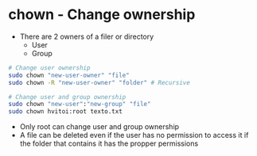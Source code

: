 # chown - Change ownership

- There are 2 owners of a filer or directory
  - User
  - Group

```sh
# Change user ownership
sudo chown "new-user-owner" "file"
sudo chown -R "new-user-owner" "folder" # Recursive

# Change user and group ownership
sudo chown "new-user":"new-group" "file"
sudo chown hvitoi:root texto.txt
```

- Only root can change user and group ownership
- A file can be deleted even if the user has no permission to access it if the folder that contains it has the propper permissions
